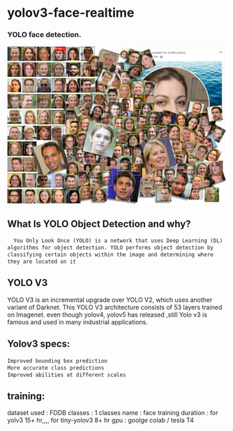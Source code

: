 # yolov3-face-realtime

### YOLO face detection.

 ![Alt text](demo/face-detection-results-1.jpg)



## What Is YOLO Object Detection and why?
      You Only Look Once (YOLO) is a network that uses Deep Learning (DL) algorithms for object detection. YOLO performs object detection by classifying certain objects within the image and determining where they are located on it

## YOLO V3
YOLO V3 is an incremental upgrade over YOLO V2, which uses another variant of Darknet. This YOLO V3 architecture consists of 53 layers trained on Imagenet. even though yolov4, yolov5 has released ,still Yolo v3 is famous  and used in many industrial applications.

## Yolov3 specs:

    Improved bounding box prediction
    More accurate class predictions
    Improved abilities at different scales

## training:

dataset used : FDDB
classes : 1
classes name : face
training duration : for yolv3  15+ hr,,,,  for tiny-yolov3 8+ hr
gpu : goolge colab / tesla T4
